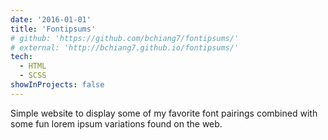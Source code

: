 ```yaml
---
date: '2016-01-01'
title: 'Fontipsums'
# github: 'https://github.com/bchiang7/fontipsums/'
# external: 'http://bchiang7.github.io/fontipsums/'
tech:
  - HTML
  - SCSS
showInProjects: false
---
```


Simple website to display some of my favorite font pairings combined with some fun lorem ipsum variations found on the web.
